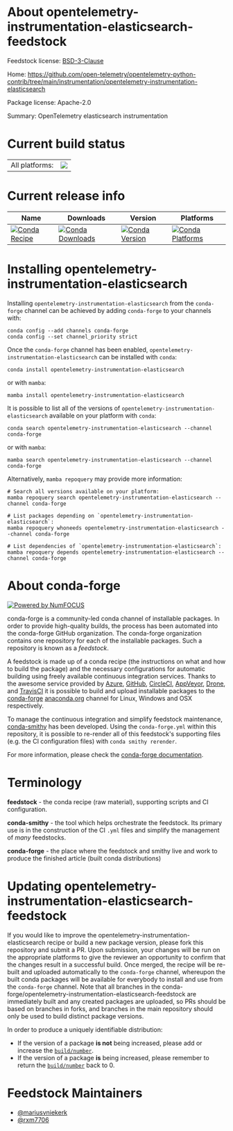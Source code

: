 About opentelemetry-instrumentation-elasticsearch-feedstock
===========================================================

Feedstock license: [BSD-3-Clause](https://github.com/conda-forge/opentelemetry-instrumentation-elasticsearch-feedstock/blob/main/LICENSE.txt)

Home: https://github.com/open-telemetry/opentelemetry-python-contrib/tree/main/instrumentation/opentelemetry-instrumentation-elasticsearch

Package license: Apache-2.0

Summary: OpenTelemetry elasticsearch instrumentation

Current build status
====================


<table><tr><td>All platforms:</td>
    <td>
      <a href="https://dev.azure.com/conda-forge/feedstock-builds/_build/latest?definitionId=13851&branchName=main">
        <img src="https://dev.azure.com/conda-forge/feedstock-builds/_apis/build/status/opentelemetry-instrumentation-elasticsearch-feedstock?branchName=main">
      </a>
    </td>
  </tr>
</table>

Current release info
====================

| Name | Downloads | Version | Platforms |
| --- | --- | --- | --- |
| [![Conda Recipe](https://img.shields.io/badge/recipe-opentelemetry--instrumentation--elasticsearch-green.svg)](https://anaconda.org/conda-forge/opentelemetry-instrumentation-elasticsearch) | [![Conda Downloads](https://img.shields.io/conda/dn/conda-forge/opentelemetry-instrumentation-elasticsearch.svg)](https://anaconda.org/conda-forge/opentelemetry-instrumentation-elasticsearch) | [![Conda Version](https://img.shields.io/conda/vn/conda-forge/opentelemetry-instrumentation-elasticsearch.svg)](https://anaconda.org/conda-forge/opentelemetry-instrumentation-elasticsearch) | [![Conda Platforms](https://img.shields.io/conda/pn/conda-forge/opentelemetry-instrumentation-elasticsearch.svg)](https://anaconda.org/conda-forge/opentelemetry-instrumentation-elasticsearch) |

Installing opentelemetry-instrumentation-elasticsearch
======================================================

Installing `opentelemetry-instrumentation-elasticsearch` from the `conda-forge` channel can be achieved by adding `conda-forge` to your channels with:

```
conda config --add channels conda-forge
conda config --set channel_priority strict
```

Once the `conda-forge` channel has been enabled, `opentelemetry-instrumentation-elasticsearch` can be installed with `conda`:

```
conda install opentelemetry-instrumentation-elasticsearch
```

or with `mamba`:

```
mamba install opentelemetry-instrumentation-elasticsearch
```

It is possible to list all of the versions of `opentelemetry-instrumentation-elasticsearch` available on your platform with `conda`:

```
conda search opentelemetry-instrumentation-elasticsearch --channel conda-forge
```

or with `mamba`:

```
mamba search opentelemetry-instrumentation-elasticsearch --channel conda-forge
```

Alternatively, `mamba repoquery` may provide more information:

```
# Search all versions available on your platform:
mamba repoquery search opentelemetry-instrumentation-elasticsearch --channel conda-forge

# List packages depending on `opentelemetry-instrumentation-elasticsearch`:
mamba repoquery whoneeds opentelemetry-instrumentation-elasticsearch --channel conda-forge

# List dependencies of `opentelemetry-instrumentation-elasticsearch`:
mamba repoquery depends opentelemetry-instrumentation-elasticsearch --channel conda-forge
```


About conda-forge
=================

[![Powered by
NumFOCUS](https://img.shields.io/badge/powered%20by-NumFOCUS-orange.svg?style=flat&colorA=E1523D&colorB=007D8A)](https://numfocus.org)

conda-forge is a community-led conda channel of installable packages.
In order to provide high-quality builds, the process has been automated into the
conda-forge GitHub organization. The conda-forge organization contains one repository
for each of the installable packages. Such a repository is known as a *feedstock*.

A feedstock is made up of a conda recipe (the instructions on what and how to build
the package) and the necessary configurations for automatic building using freely
available continuous integration services. Thanks to the awesome service provided by
[Azure](https://azure.microsoft.com/en-us/services/devops/), [GitHub](https://github.com/),
[CircleCI](https://circleci.com/), [AppVeyor](https://www.appveyor.com/),
[Drone](https://cloud.drone.io/welcome), and [TravisCI](https://travis-ci.com/)
it is possible to build and upload installable packages to the
[conda-forge](https://anaconda.org/conda-forge) [anaconda.org](https://anaconda.org/)
channel for Linux, Windows and OSX respectively.

To manage the continuous integration and simplify feedstock maintenance,
[conda-smithy](https://github.com/conda-forge/conda-smithy) has been developed.
Using the ``conda-forge.yml`` within this repository, it is possible to re-render all of
this feedstock's supporting files (e.g. the CI configuration files) with ``conda smithy rerender``.

For more information, please check the [conda-forge documentation](https://conda-forge.org/docs/).

Terminology
===========

**feedstock** - the conda recipe (raw material), supporting scripts and CI configuration.

**conda-smithy** - the tool which helps orchestrate the feedstock.
                   Its primary use is in the construction of the CI ``.yml`` files
                   and simplify the management of *many* feedstocks.

**conda-forge** - the place where the feedstock and smithy live and work to
                  produce the finished article (built conda distributions)


Updating opentelemetry-instrumentation-elasticsearch-feedstock
==============================================================

If you would like to improve the opentelemetry-instrumentation-elasticsearch recipe or build a new
package version, please fork this repository and submit a PR. Upon submission,
your changes will be run on the appropriate platforms to give the reviewer an
opportunity to confirm that the changes result in a successful build. Once
merged, the recipe will be re-built and uploaded automatically to the
`conda-forge` channel, whereupon the built conda packages will be available for
everybody to install and use from the `conda-forge` channel.
Note that all branches in the conda-forge/opentelemetry-instrumentation-elasticsearch-feedstock are
immediately built and any created packages are uploaded, so PRs should be based
on branches in forks, and branches in the main repository should only be used to
build distinct package versions.

In order to produce a uniquely identifiable distribution:
 * If the version of a package **is not** being increased, please add or increase
   the [``build/number``](https://docs.conda.io/projects/conda-build/en/latest/resources/define-metadata.html#build-number-and-string).
 * If the version of a package **is** being increased, please remember to return
   the [``build/number``](https://docs.conda.io/projects/conda-build/en/latest/resources/define-metadata.html#build-number-and-string)
   back to 0.

Feedstock Maintainers
=====================

* [@mariusvniekerk](https://github.com/mariusvniekerk/)
* [@rxm7706](https://github.com/rxm7706/)

